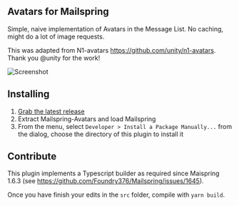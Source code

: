 ## Avatars for Mailspring

Simple, naive implementation of Avatars in the Message List.
No caching, might do a lot of image requests.

This was adapted from N1-avatars https://github.com/unity/n1-avatars. Thank you @unity for the work!

![Screenshot](screenshot.png)

## Installing

1. [Grab the latest release](https://github.com/Striffly/mailspring-avatars/releases)
1. Extract Mailspring-Avatars and load Mailspring
1. From the menu, select `Developer > Install a Package Manually...` from the dialog, choose the directory of this plugin to install it


## Contribute

This plugin implements a Typescript builder as required since Maispring 1.6.3 (see https://github.com/Foundry376/Mailspring/issues/1645).

Once you have finish your edits in the `src` folder, compile with `yarn build`.
